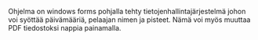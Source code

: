 Ohjelma on windows forms pohjalla tehty tietojenhallintajärjestelmä johon voi syöttää päivämääriä, pelaajan nimen ja pisteet. Nämä voi myös muuttaa PDF tiedostoksi nappia painamalla.
